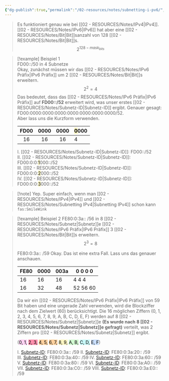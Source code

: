 ```yaml
---
{"dg-publish":true,"permalink":"/02-resources/notes/subnetting-i-pv6/","tags":["netzwerk/subnetting","netzwerk/ip/ipv6"],"noteIcon":""}
---
```


>Es funktioniert genau wie bei [[02 - RESOURCES/Notes/IPv4\|IPv4]]. [[02 - RESOURCES/Notes/IPv6\|IPv6]] hat aber eine [[02 - RESOURCES/Notes/Bit\|Bit]]sanzahl von 128 [[02 - RESOURCES/Notes/Bit\|Bit]]s.
>$$2^{128-mask_{bits}}$$


>[!example] Beispiel 1  
>FD00::/50 in 4 Subnetze  
>Okay, zunächst müssen wir das [[02 - RESOURCES/Notes/IPv6 Präfix\|IPv6 Präfix]] um 2 [[02 - RESOURCES/Notes/Bit\|Bit]]s erweitern.  
>$$2^{2}=4$$
>Das bedeutet, dass das [[02 - RESOURCES/Notes/IPv6 Präfix\|IPv6 Präfix]] auf **FD00::/52** erweitert wird, was unser erstes [[02 - RESOURCES/Notes/Subnetz-ID\|Subnetz-ID]] ergibt. Genauer gesagt: FD00:0000:0000:0000:0000:0000:0000:0000/52.  
>Aber lass uns die Kurzform verwenden. 
> 
>| FD00 | 0000 | 0000 | <mark style="background: #FFF3A3A6;">0</mark>000  |
>| :----: | :----: | :----: | ----- |
>| 16   | 16   | 16   | 4 |
>
>I. [[02 - RESOURCES/Notes/Subnetz-ID\|Subnetz-ID]]: FD00::/52  
>II. [[02 - RESOURCES/Notes/Subnetz-ID\|Subnetz-ID]]: FD00:0:0:<mark style="background: #FFF3A3A6;">1</mark>000::/52  
>III. [[02 - RESOURCES/Notes/Subnetz-ID\|Subnetz-ID]]: FD00:0:0:<mark style="background: #FFF3A3A6;">2</mark>000::/52  
>IV. [[02 - RESOURCES/Notes/Subnetz-ID\|Subnetz-ID]]: FD00:0:0:<mark style="background: #FFF3A3A6;">3</mark>000::/52


>[!note] Yep. Super einfach, wenn man [[02 - RESOURCES/Notes/IPv4\|IPv4]] und [[02 - RESOURCES/Notes/Subnetting IPv4\|Subnetting IPv4]] schon kann `fas:SmileWink`

>[!example] Beispiel 2
>FE80:0:3a:: /56 in 8 [[02 - RESOURCES/Notes/Subnetz\|Subnetz]]e
>[[02 - RESOURCES/Notes/IPv6 Präfix\|IPv6 Präfix]] 3 [[02 - RESOURCES/Notes/Bit\|Bit]]s erweitern.
>$$2^{3}=8$$
>
>FE80:0:3a:: /59
>Okay. Das ist eine extra Fall. Lass uns das genauer anschauen.
>
>
>| FE80 | 0000 | 003a | 0  0  0  0  |
>| ---- | ---- | ---- | ----- |
>| 16   | 16   | 16   | 4  4  4 |
>| 16   | 32   | 48   | 52 56 60 |
>
>Da wir ein [[02 - RESOURCES/Notes/IPv6 Präfix\|IPv6 Präfix]] von 59 Bit haben und eine ungerade Zahl verwenden, wird die Blockziffer nach dem Zielwert (60) berücksichtigt. 
>Die 16 möglichen Ziffern (0, 1, 2, 3, 4, 5, 6, 7, 8, 9, A, B, C, D, E, F) werden auf 8 [[02 - RESOURCES/Notes/Subnetz\|Subnetz]]e **(Es wurde nach 8 [[02 - RESOURCES/Notes/Subnetz\|Subnetz]]e gefragt)** verteilt, was 2 Ziffern pro [[02 - RESOURCES/Notes/Subnetz\|Subnetz]] ergibt.
> 
> (<mark style="background: #FFB8EBA6;">0, 1,</mark> <mark style="background: #FF5582A6;">2, 3,</mark> <mark style="background: #FFB86CA6;">4, 5,</mark> <mark style="background: #FFB86CA6;">6, 7,</mark> <mark style="background: #FFF3A3A6;">8, 9,</mark> <mark style="background: #BBFABBA6;">A, B,</mark> <mark style="background: #ABF7F7A6;">C, D,</mark> <mark style="background: #ADCCFFA6;">E, F</mark>)
> 
> I. [Subnetz-ID](app://obsidian.md/Subnetz-ID): FE80:0:3a:: /59
> II. [Subnetz-ID](app://obsidian.md/Subnetz-ID): FE80:0:3a:20:: /59
> III. [Subnetz-ID](app://obsidian.md/Subnetz-ID): FE80:0:3a:40:: /59
> IV. [Subnetz-ID](app://obsidian.md/Subnetz-ID): FE80:0:3a:60:: /59
> V. [Subnetz-ID](app://obsidian.md/Subnetz-ID): FE80:0:3a:80:: /59
> VI. [Subnetz-ID](app://obsidian.md/Subnetz-ID): FE80:0:3a:A0:: /59
> VII. [Subnetz-ID](app://obsidian.md/Subnetz-ID): FE80:0:3a:C0:: /59
> VIII. [Subnetz-ID](app://obsidian.md/Subnetz-ID): FE80:0:3a:E0:: /59


